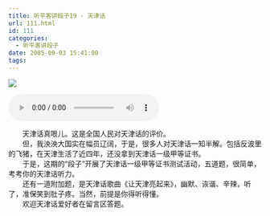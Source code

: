 ```yaml
---
title: 听平客讲段子19 - 天津话
url: 111.html
id: 111
categories:
  - 听平客讲段子
date: 2005-09-03 15:41:00
tags:
---
```


![](https://antiwave.tech/wp-content/uploads/2020/01/05-09-03.gif)

<audio controls height="100" width="100">
  <source src="https://content.antiwave.tech/file/antiwave/%E5%90%AC%E5%B9%B3%E5%AE%A2%E8%AE%B2%E6%AE%B5%E5%AD%9019+-+%E5%A4%A9%E6%B4%A5%E8%AF%9D.mp3" type="audio/mpeg">
  <embed height="50" width="100" src="https://content.antiwave.tech/file/antiwave/%E5%90%AC%E5%B9%B3%E5%AE%A2%E8%AE%B2%E6%AE%B5%E5%AD%9019+-+%E5%A4%A9%E6%B4%A5%E8%AF%9D.mp3">
</audio>


　　天津话真哏儿。这是全国人民对天津话的评价。  
　　但，我泱泱大国实在幅员辽阔，于是，很多人对天津话一知半解。包括反波里的飞猪，在天津生活了近四年，还没拿到天津话一级甲等证书。  
　　于是，这期的“段子”开展了天津话一级甲等证书测试活动，五道题，很简单，考考你的天津话听力。  
　　还有一道附加题，是天津话歌曲《让天津亮起来》，幽默、诙谐、辛辣，听了，准保笑到肚子疼。当然，前提是你得听得懂。  
　　欢迎天津话爱好者在留言区答题。